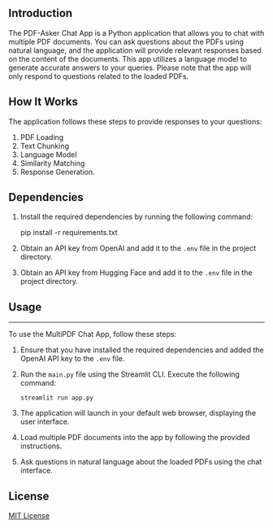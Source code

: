

## Introduction

The PDF-Asker Chat App is a Python application that allows you to chat with multiple PDF documents. You can ask questions about the PDFs using natural language, and the application will provide relevant responses based on the content of the documents. This app utilizes a language model to generate accurate answers to your queries. Please note that the app will only respond to questions related to the loaded PDFs.

## How It Works

The application follows these steps to provide responses to your questions:

1. PDF Loading
2. Text Chunking
3. Language Model
4. Similarity Matching
5. Response Generation.

## Dependencies 
1. Install the required dependencies by running the following command:
   
   pip install -r requirements.txt
   
2. Obtain an API key from OpenAI and add it to the `.env` file in the project directory.
3. Obtain an API key from Hugging Face and add it to the `.env` file in the project directory.


## Usage
-----
To use the MultiPDF Chat App, follow these steps:

1. Ensure that you have installed the required dependencies and added the OpenAI API key to the `.env` file.

2. Run the `main.py` file using the Streamlit CLI. Execute the following command:
   ```
   streamlit run app.py
   ```

3. The application will launch in your default web browser, displaying the user interface.
4. Load multiple PDF documents into the app by following the provided instructions.
5. Ask questions in natural language about the loaded PDFs using the chat interface.

## License

[MIT License](LICENSE)